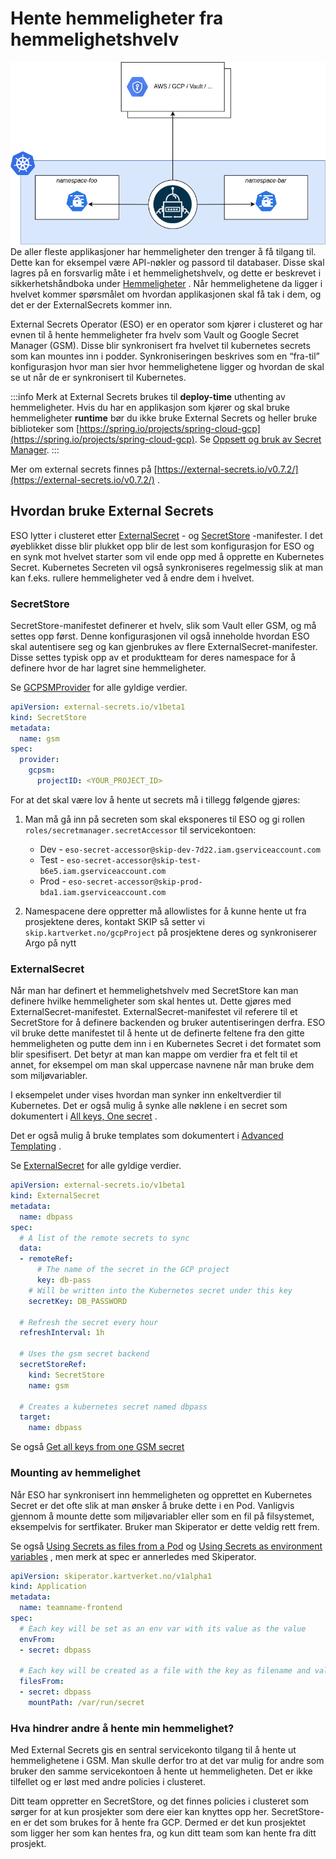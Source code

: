 # Hente hemmeligheter fra hemmelighetshvelv
![](images/556138500.png)
De aller fleste applikasjoner har hemmeligheter den trenger å få tilgang til. Dette kan for eksempel være API-nøkler og passord til databaser. Disse skal lagres på en forsvarlig måte i et hemmelighetshvelv, og dette er beskrevet i sikkerhetshåndboka under [Hemmeligheter](https://kartverket.atlassian.net/wiki/spaces/SIK/pages/499351621/Hemmeligheter) . Når hemmelighetene da ligger i hvelvet kommer spørsmålet om hvordan applikasjonen skal få tak i dem, og det er der ExternalSecrets kommer inn.

External Secrets Operator (ESO) er en operator som kjører i clusteret og har evnen til å hente hemmeligheter fra hvelv som Vault og Google Secret Manager (GSM). Disse blir synkronisert fra hvelvet til kubernetes secrets som kan mountes inn i podder. Synkroniseringen beskrives som en “fra-til” konfigurasjon hvor man sier hvor hemmelighetene ligger og hvordan de skal se ut når de er synkronisert til Kubernetes.

:::info
Merk at External Secrets brukes til **deploy-time** uthenting av hemmeligheter. Hvis du har en applikasjon som kjører og skal bruke hemmeligheter **runtime** bør du ikke bruke External Secrets og heller bruke biblioteker som [https://spring.io/projects/spring-cloud-gcp](https://spring.io/projects/spring-cloud-gcp). Se [Oppsett og bruk av Secret Manager](/docs/gcp/oppsett-og-bruk-av-secret-manager).
:::

Mer om external secrets finnes på [https://external-secrets.io/v0.7.2/](https://external-secrets.io/v0.7.2/) .

## Hvordan bruke External Secrets

ESO lytter i clusteret etter [ExternalSecret](https://external-secrets.io/v0.7.2/api/externalsecret/) - og [SecretStore](https://external-secrets.io/v0.7.2/api/secretstore/) -manifester. I det øyeblikket disse blir plukket opp blir de lest som konfigurasjon for ESO og en synk mot hvelvet starter som vil ende opp med å opprette en Kubernetes Secret. Kubernetes Secreten vil også synkroniseres regelmessig slik at man kan f.eks. rullere hemmeligheter ved å endre dem i hvelvet.

### SecretStore
SecretStore-manifestet definerer et hvelv, slik som Vault eller GSM, og må settes opp først. Denne konfigurasjonen vil også inneholde hvordan ESO skal autentisere seg og kan gjenbrukes av flere ExternalSecret-manifester. Disse settes typisk opp av et produktteam for deres namespace for å definere hvor de har lagret sine hemmeligheter.

Se [GCPSMProvider](https://external-secrets.io/v0.7.2/api/spec/#external-secrets.io/v1beta1.GCPSMProvider) for alle gyldige verdier.

```yaml
apiVersion: external-secrets.io/v1beta1
kind: SecretStore
metadata:
  name: gsm
spec:
  provider:
    gcpsm:
      projectID: <YOUR_PROJECT_ID>
```

For at det skal være lov å hente ut secrets må i tillegg følgende gjøres:

1. Man må gå inn på secreten som skal eksponeres til ESO og gi rollen `roles/secretmanager.secretAccessor` til servicekontoen:

    - Dev - `eso-secret-accessor@skip-dev-7d22.iam.gserviceaccount.com`
    - Test - `eso-secret-accessor@skip-test-b6e5.iam.gserviceaccount.com`
    - Prod - `eso-secret-accessor@skip-prod-bda1.iam.gserviceaccount.com`

2. Namespacene dere oppretter må allowlistes for å kunne hente ut fra prosjektene deres, kontakt SKIP så setter vi `skip.kartverket.no/gcpProject` på prosjektene deres og synkroniserer Argo på nytt

### ExternalSecret

Når man har definert et hemmelighetshvelv med SecretStore kan man definere hvilke hemmeligheter som skal hentes ut. Dette gjøres med ExternalSecret-manifestet. ExternalSecret-manifestet vil referere til et SecretStore for å definere backenden og bruker autentiseringen derfra. ESO vil bruke dette manifestet til å hente ut de definerte feltene fra den gitte hemmeligheten og putte dem inn i en Kubernetes Secret i det formatet som blir spesifisert. Det betyr at man kan mappe om verdier fra et felt til et annet, for eksempel om man skal uppercase navnene når man bruke dem som miljøvariabler.

I eksempelet under vises hvordan man synker inn enkeltverdier til Kubernetes. Det er også mulig å synke alle nøklene i en secret som dokumentert i [All keys, One secret](https://external-secrets.io/v0.7.2/guides/all-keys-one-secret/) .

Det er også mulig å bruke templates som dokumentert i [Advanced Templating](https://external-secrets.io/v0.7.2/guides/templating/) .

Se [ExternalSecret](https://external-secrets.io/v0.7.2/api/spec/#external-secrets.io/v1beta1.ExternalSecret) for alle gyldige verdier.

```yaml
apiVersion: external-secrets.io/v1beta1
kind: ExternalSecret
metadata:
  name: dbpass
spec:
  # A list of the remote secrets to sync
  data:
  - remoteRef:
      # The name of the secret in the GCP project
      key: db-pass
    # Will be written into the Kubernetes secret under this key
    secretKey: DB_PASSWORD

  # Refresh the secret every hour
  refreshInterval: 1h

  # Uses the gsm secret backend
  secretStoreRef:
    kind: SecretStore
    name: gsm

  # Creates a kubernetes secret named dbpass
  target:
    name: dbpass
```

Se også [Get all keys from one GSM secret](https://external-secrets.io/v0.8.1/guides/all-keys-one-secret/)

### Mounting av hemmelighet
Når ESO har synkronisert inn hemmeligheten og opprettet en Kubernetes Secret er det ofte slik at man ønsker å bruke dette i en Pod. Vanligvis gjennom å mounte dette som miljøvariabler eller som en fil på filsystemet, eksempelvis for sertfikater. Bruker man Skiperator er dette veldig rett frem.

Se også [Using Secrets as files from a Pod](https://kubernetes.io/docs/concepts/configuration/secret/#using-secrets-as-files-from-a-pod) og [Using Secrets as environment variables](https://kubernetes.io/docs/concepts/configuration/secret/#using-secrets-as-environment-variables) , men merk at spec er annerledes med Skiperator.

```yaml
apiVersion: skiperator.kartverket.no/v1alpha1
kind: Application
metadata:
  name: teamname-frontend
spec:
  # Each key will be set as an env var with its value as the value
  envFrom:
  - secret: dbpass

  # Each key will be created as a file with the key as filename and value as content
  filesFrom:
  - secret: dbpass
    mountPath: /var/run/secret
```

### Hva hindrer andre å hente min hemmelighet?

Med External Secrets gis en sentral servicekonto tilgang til å hente ut hemmelighetene i GSM. Man skulle derfor tro at det var mulig for andre som bruker den samme servicekontoen å hente ut hemmeligheten. Det er ikke tilfellet og er løst med andre policies i clusteret.

Ditt team oppretter en SecretStore, og det finnes policies i clusteret som sørger for at kun prosjekter som dere eier kan knyttes opp her. SecretStore-en er det som brukes for å hente fra GCP. Dermed er det kun prosjektet som ligger her som kan hentes fra, og kun ditt team som kan hente fra ditt prosjekt.
